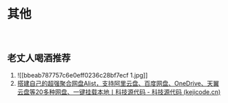 # 其他

　　‍
## 老丈人喝酒推荐
1. ![[bbeab787757c6e0eff0236c28bf7ecf 1.jpg]]
2. [搭建自己的超强聚合网盘Alist，支持阿里云盘、百度网盘、OneDrive、天翼云盘等20多种网盘、一键挂载本地丨科技源代码 - 科技源代码 (kejicode.cn)](https://www.kejicode.cn/index.php/archives/36/)‍
